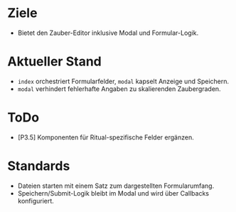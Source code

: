 # Ziele
- Bietet den Zauber-Editor inklusive Modal und Formular-Logik.

# Aktueller Stand
- `index` orchestriert Formularfelder, `modal` kapselt Anzeige und Speichern.
- `modal` verhindert fehlerhafte Angaben zu skalierenden Zaubergraden.

# ToDo
- [P3.5] Komponenten für Ritual-spezifische Felder ergänzen.

# Standards
- Dateien starten mit einem Satz zum dargestellten Formularumfang.
- Speichern/Submit-Logik bleibt im Modal und wird über Callbacks konfiguriert.
